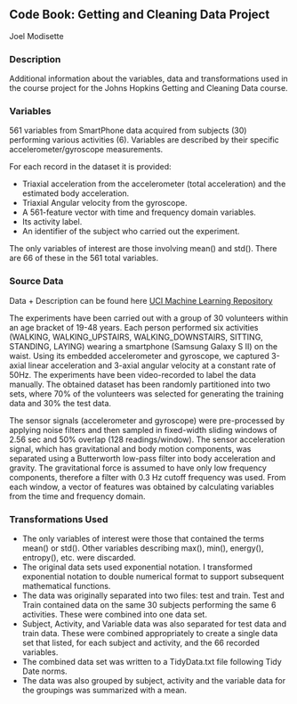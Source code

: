 ## Code Book: Getting and Cleaning Data Project
Joel Modisette

### Description
Additional information about the variables, data and transformations used in the course project for the Johns Hopkins Getting and Cleaning Data course.

### Variables

561 variables from SmartPhone data acquired from subjects (30) performing various activities (6).
Variables are described by their specific accelerometer/gyroscope measurements.

For each record in the dataset it is provided: 
- Triaxial acceleration from the accelerometer (total acceleration) and the estimated body acceleration. 
- Triaxial Angular velocity from the gyroscope. 
- A 561-feature vector with time and frequency domain variables. 
- Its activity label. 
- An identifier of the subject who carried out the experiment.

 The only variables of interest are those involving mean() and std(). There are 66 of these in the 561 total variables.

### Source Data

Data + Description can be found here [UCI Machine Learning Repository](http://archive.ics.uci.edu/ml/datasets/Human+Activity+Recognition+Using+Smartphones)

The experiments have been carried out with a group of 30 volunteers within an age bracket of 19-48 years. Each person performed six activities (WALKING, WALKING_UPSTAIRS, WALKING_DOWNSTAIRS, SITTING, STANDING, LAYING) wearing a smartphone (Samsung Galaxy S II) on the waist. Using its embedded accelerometer and gyroscope, we captured 3-axial linear acceleration and 3-axial angular velocity at a constant rate of 50Hz. The experiments have been video-recorded to label the data manually. The obtained dataset has been randomly partitioned into two sets, where 70% of the volunteers was selected for generating the training data and 30% the test data. 

The sensor signals (accelerometer and gyroscope) were pre-processed by applying noise filters and then sampled in fixed-width sliding windows of 2.56 sec and 50% overlap (128 readings/window). The sensor acceleration signal, which has gravitational and body motion components, was separated using a Butterworth low-pass filter into body acceleration and gravity. The gravitational force is assumed to have only low frequency components, therefore a filter with 0.3 Hz cutoff frequency was used. From each window, a vector of features was obtained by calculating variables from the time and frequency domain.

### Transformations Used
- The only variables of interest were those that contained the terms mean() or std(). Other variables describing max(), min(), energy(), entropy(), etc. were discarded.
- The original data sets used exponential notation. I transformed exponential notation to double numerical format to support subsequent mathematical functions.
- The data was originally separated into two files: test and train. Test and Train contained data on the same 30 subjects performing the same 6 activities. These were combined into one data set.
- Subject, Activity, and Variable data was also separated for test data and train data. These were combined appropriately to create a single data set that listed, for each subject and activity, and the 66 recorded variables. 
- The combined data set was written to a TidyData.txt file following Tidy Date norms.
- The data was also grouped by subject, activity and the variable data for the groupings was summarized with a mean.
